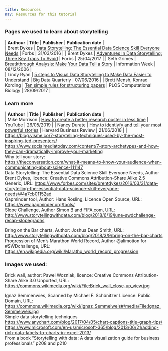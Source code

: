 ```yaml
---
title: Resources
nav: Resources for this tutorial
---
```

   
### Pages we used to learn about storytelling

| **Authour** |   **Title**   | **Publisher**  |  **Publication date**  |  
| Brent Dykes | [Data Storytelling: The Essential Data Science Skill Everyone Needs](https://www.forbes.com/sites/brentdykes/2016/03/31/data-storytelling-the-essential-data-science-skill-everyone-needs/#5564188952ad) | Forbs | 31/03/2016 |
| Brent Dykes | [Adventures In Data Storytelling: Three Key Traps To Avoid](https://www.forbes.com/sites/brentdykes/2017/04/25/adventures-in-data-storytelling-three-key-traps-to-avoid/#7ac575783234) | Forbs | 25/04/2017 |
| Seth Grimes | [Breatkthrough Analysis: Make Your Data Tell a Story](http://www.informationweek.com/software/information-management/breakthrough-analysis-make-your-data-tell-a-story/d/d-id/1049675?) | Information Week | 08/12/2006 |  
| Lindy Ryan | [5 steps to Visual Data Storytelling to Make Data Easier to Understand](http://www.dbta.com/BigDataQuarterly/Articles/5-Steps-to-Visual-Data-Storytelling-to-Make-Data-Easier-to-Understand-111512.aspx) | Big Data Quarterly | 07/06/2016 | 
| Brett Mensh, Konrad Kording | [Ten simple rules for structuring papers](http://journals.plos.org/ploscompbiol/article?id=10.1371/journal.pcbi.1005619) | PLOS Computational Biology | 28/09/2017 |  

  
### Learn more  

| **Authour** |   **Title**   | **Publisher**  |  **Publication date**  |  
| Mike Morrison | [How to create a better research poster in less time](https://www.youtube.com/watch?v=1RwJbhkCA58) | YouTube | 26/05/2019 |
| Nancy Durate | [How to identiyfy and tell your most powerful stories](https://hbr.org/2018/06/how-to-identify-and-tell-your-most-powerful-stories) | Harvard Business Review | 21/06/2018 | 
| https://blog.visme.co/7-storytelling-techniques-used-by-the-most-inspiring-ted-presenters/  
https://www.socialmediatoday.com/content/7-story-archetypes-and-how-they-can-dramatically-improve-your-marketing  
Why tell your story:  
https://theconversation.com/what-it-means-to-know-your-audience-when-communicating-about-science-111147  
Data Storytelling: The Essential Data Science Skill Everyone Needs, Author Brent Dykes, licence: Creative Commons Attribution-Share Alike 2.5 Generic, URL: https://www.forbes.com/sites/brentdykes/2016/03/31/data-storytelling-the-essential-data-science-skill-everyone-needs/#4a7cb01152ad  
Gapminder tool, Author: Hans Rosling, Licence Open Source, URL: https://www.gapminder.org/tools/  
Slope Challenge, Author Simon B and FIFA.com, URL: http://www.storytellingwithdata.com/blog/2018/6/19/june-swdchallenge-recap-slopegraphs  

Bring on the Bar charts, Author: Joshua Dean Smith, URL: http://www.storytellingwithdata.com/blog/2018/3/9/bring-on-the-bar-charts  
Progression of Men’s Marathon World Record, Author @alimotion for #SWDchallenge, URL: https://en.wikipedia.org/wiki/Maratho_world_record_progression  

### Images we used:  
Brick wall, author: Pawel Wozniak, licence:  Creative Commons Attribution-Share Alike 3.0 Unported, URL: https://commons.wikimedia.org/wiki/File:Brick_wall_close-up_view.jpg  

Ignaz Semmenwies, Scanned by Michael F. Schönitzer Licence: Public Domain, URL: https://commons.wikimedia.org/wiki/Ignaz_Semmelweis#/media/File:Ignaz_Semmelweis.jpg  
Simple data storytelling techniques  
https://www.anychart.com/blog/2017/04/05/chart-captions-title-graph-tips/  
https://www.microsoft.com/en-us/microsoft-365/blog/2013/06/21/adding-rich-data-labels-to-charts-in-excel-2013/  
From a book “Storytelling with data: A data visualization guide for business professionals” p208 and p210  

